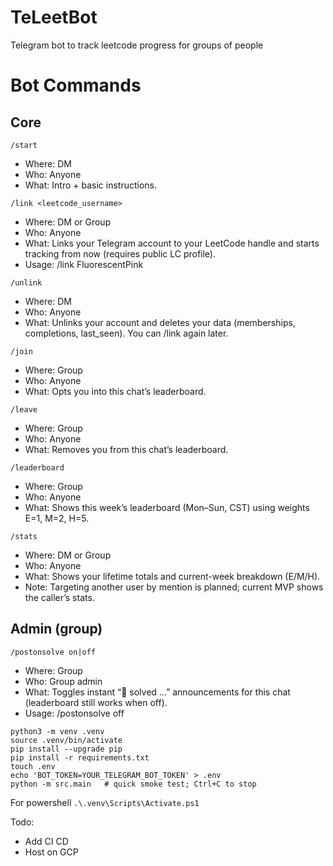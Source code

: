 # TeLeetBot
Telegram bot to track leetcode progress for groups of people

# Bot Commands
## Core
`/start`
- Where: DM
- Who: Anyone
- What: Intro + basic instructions.

`/link <leetcode_username>`
- Where: DM or Group
- Who: Anyone
- What: Links your Telegram account to your LeetCode handle and starts tracking from now (requires public LC profile).
- Usage: /link FluorescentPink

`/unlink`
- Where: DM
- Who: Anyone
- What: Unlinks your account and deletes your data (memberships, completions, last_seen). You can /link again later.

`/join`
- Where: Group
- Who: Anyone
- What: Opts you into this chat’s leaderboard.

`/leave`
- Where: Group
- Who: Anyone
- What: Removes you from this chat’s leaderboard.

`/leaderboard`
- Where: Group
- Who: Anyone
- What: Shows this week’s leaderboard (Mon–Sun, CST) using weights E=1, M=2, H=5.

`/stats`
- Where: DM or Group
- Who: Anyone
- What: Shows your lifetime totals and current-week breakdown (E/M/H).
- Note: Targeting another user by mention is planned; current MVP shows the caller’s stats.

## Admin (group)
`/postonsolve on|off`
- Where: Group
- Who: Group admin
- What: Toggles instant “🎉 solved …” announcements for this chat (leaderboard still works when off).
- Usage: /postonsolve off

```
python3 -m venv .venv
source .venv/bin/activate
pip install --upgrade pip
pip install -r requirements.txt
touch .env
echo 'BOT_TOKEN=YOUR_TELEGRAM_BOT_TOKEN' > .env
python -m src.main   # quick smoke test; Ctrl+C to stop
```

For powershell
`.\.venv\Scripts\Activate.ps1`

Todo:
- Add CI CD
- Host on GCP